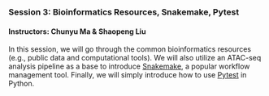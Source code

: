 
### Session 3: Bioinformatics Resources, Snakemake, Pytest

#### Instructors: Chunyu Ma & Shaopeng Liu

In this session, we will go through the common bioinformatics resources (e.g., public data and computational tools). We will also utilize an ATAC-seq analysis pipeline as a base to introduce [Snakemake](https://snakemake.readthedocs.io/en/stable/), a popular workflow management tool. Finally, we will simply introduce how to use [Pytest](https://docs.pytest.org/en/) in Python.

